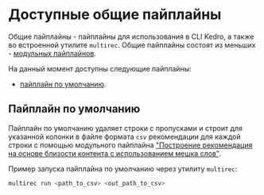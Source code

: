 # Доступные общие пайплайны

Общие пайплайны - пайплайны для использования в CLI Kedro, а также во встроенной утилите `multirec`. Общие пайплайны состоят из меньших - [модульных пайплайнов](modular_pipelines.md).

На данный момент доступны следующие пайплайны:

- [пайплайн по умолчанию](#пайплайн-по-умолчанию).

## Пайплайн по умолчанию

Пайплайн по умолчанию удаляет строки с пропусками и строит для указанной колонки в файле формата `csv` рекомендации для каждой строки с помощью модульного пайплайна ["Построение рекомендация на основе близости контента с использованием мешка слов"](modular_pipelines.md#построение-рекомендация-на-основе-близости-контента-с-использованием-мешка-слов).

Пример запуска пайплайна по умолчанию через утилиту `multirec`:
```bash
multirec run <path_to_csv> <out_path_to_csv>
```

<!-- ![alt text](images/kedro-default-pipeline.png "Пайплайн по умолчанию") -->
<!-- <center>
    <figure>
        <img alt="sdfsdf" src="/images/kedro-default-pipeline.png" width="50%">
        <figcaption>Рисунок 1. Пайплайн по умолчанию.</figcaption>
    </figure> 
</center> -->
<!-- <center><img alt="sdfsdf" src="/images/kedro-default-pipeline.png" width="60%"></center> -->

